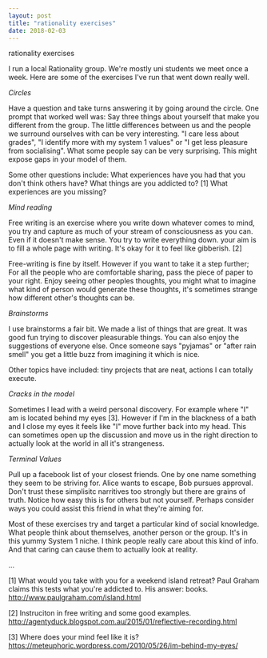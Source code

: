 ```yaml
---
layout: post
title: "rationality exercises"
date: 2018-02-03
---
```


rationality exercises


I run a local Rationality group. We're mostly uni students we meet once a week. Here are some of the exercises I've run that went down really well.

*Circles*

Have a question and take turns answering it by going around the circle. One prompt that worked well was: Say three things about yourself that make you different from the group. The little differences between us and the people we surround ourselves with can be very interesting. "I care less about grades", "I identify more with my system 1 values" or "I get less pleasure from socialising". What some people say can be very surprising. This might expose gaps in your model of them.

Some other questions include: What experiences have you had that you don't think others have? What things are you addicted to? [1] What experiences are you missing?

*Mind reading*

Free writing is an exercise where you write down whatever comes to mind, you try and capture as much of your stream of consciousness as you can. Even if it doesn't make sense. You try to write everything down. your aim is to fill a whole page with writing. It's okay for it to feel like gibberish. [2]

Free-writing is fine by itself. However if you want to take it a step further; For all the people who are comfortable sharing, pass the piece of paper to your right. Enjoy seeing other peoples thoughts, you might what to imagine what kind of person would generate these thoughts, it's sometimes strange how different other's thoughts can be.

*Brainstorms*

I use brainstorms a fair bit. We made a list of things that are great. It was good fun trying to discover pleasurable things. You can also enjoy the suggestions of everyone else. Once someone says "pyjamas" or "after rain smell" you get a little buzz from imagining it which is nice.

Other topics have included: tiny projects that are neat, actions I can totally execute.

*Cracks in the model*

Sometimes I lead with a weird personal discovery. For example where "I" am is located behind my eyes [3]. However if I'm in the blackness of a bath and I close my eyes it feels like "I" move further back into my head. This can sometimes open up the discussion and move us in the right direction to actually look at the world in all it's strangeness.

*Terminal Values*

Pull up a facebook list of your closest friends. One by one name something they seem to be striving for. Alice wants to escape, Bob pursues approval. Don't trust these simplisitc narritives too strongly but there are grains of truth. Notice how easy this is for others but not yourself. Perhaps consider ways you could assist this friend in what they're aiming for.

Most of these exercises try and target a particular kind of social knowledge. What people think about themselves, another person or the group. It's in this yummy System 1 niche. I think people really care about this kind of info. And that caring can cause them to actually look at reality.

...



[1] What would you take with you for a weekend island retreat? Paul Graham claims this tests what you're addicted to. His answer: books. http://www.paulgraham.com/island.html

[2] Instruciton in free writing and some good examples. http://agentyduck.blogspot.com.au/2015/01/reflective-recording.html

[3] Where does your mind feel like it is?https://meteuphoric.wordpress.com/2010/05/26/im-behind-my-eyes/
